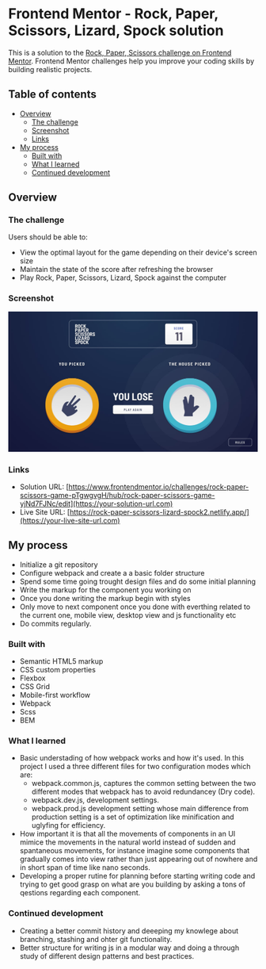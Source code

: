 # Frontend Mentor - Rock, Paper, Scissors, Lizard, Spock solution

This is a solution to the [Rock, Paper, Scissors challenge on Frontend Mentor](https://www.frontendmentor.io/challenges/rock-paper-scissors-game-pTgwgvgH). Frontend Mentor challenges help you improve your coding skills by building realistic projects. 

## Table of contents

- [Overview](#overview)
  - [The challenge](#the-challenge)
  - [Screenshot](#screenshot)
  - [Links](#links)
- [My process](#my-process)
  - [Built with](#built-with)
  - [What I learned](#what-i-learned)
  - [Continued development](#continued-development)

## Overview

### The challenge

Users should be able to:

- View the optimal layout for the game depending on their device's screen size
- Maintain the state of the score after refreshing the browser
- Play Rock, Paper, Scissors, Lizard, Spock against the computer 

### Screenshot

![](./design/bonus/desktop-step-4-bonus.jpg)

### Links

- Solution URL: [https://www.frontendmentor.io/challenges/rock-paper-scissors-game-pTgwgvgH/hub/rock-paper-scissors-game-yjNd7FJNc/edit](https://your-solution-url.com)
- Live Site URL: [https://rock-paper-scissors-lizard-spock2.netlify.app/](https://your-live-site-url.com)

## My process
- Initialize a git repository
- Configure webpack and create a a basic folder structure 
- Spend some time going trought design files and do some initial planning
- Write the markup for the component you working on
- Once you done writing the markup begin with styles 
- Only move to next component once you done with everthing related to the current one, mobile view, desktop view and js functionality etc
- Do commits regularly. 

### Built with

- Semantic HTML5 markup
- CSS custom properties
- Flexbox
- CSS Grid
- Mobile-first workflow
- Webpack 
- Scss 
- BEM 

### What I learned

- Basic understading of how webpack works and how it's used. In this project I used a three different files for two configuration modes which are:
  * webpack.common.js, captures the common setting between the two different modes that webpack has to avoid redundancey (Dry code).
  * webpack.dev.js, development settings. 
  * webpack.prod.js  development setting whose main difference from production setting is a set of optimization like minification and uglyfing for efficiency.
- How important it is that all the movements of components in an UI mimice the movements in the natural world instead of sudden and spantaneous movements, for instance imagine some components that gradually comes into view rather than just appearing out of nowhere and in short span of time like nano seconds. 
- Developing a proper rutine for planning before starting writing code and trying to get good grasp on what are you building by asking a tons of qestions regarding each component.

### Continued development

- Creating a better commit history and deeeping my knowlege about branching, stashing and ohter git functionality.
- Better structure for writing js in a modular way and doing a through study of different design patterns and best practices.
